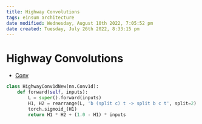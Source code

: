 ```yaml
---
title: Highway Convolutions
tags: einsum architecture
date modified: Wednesday, August 10th 2022, 7:05:52 pm
date created: Tuesday, July 26th 2022, 8:33:15 pm
---
```


# Highway Convolutions
- [Conv](Conv.md)

```python
class HighwayConv1dNew(nn.Conv1d):
    def forward(self, inputs):
        L = super().forward(inputs)
        H1, H2 = rearrange(L, 'b (split c) t -> split b c t', split=2)
        torch.sigmoid_(H1)
        return H1 * H2 + (1.0 - H1) * inputs
```

